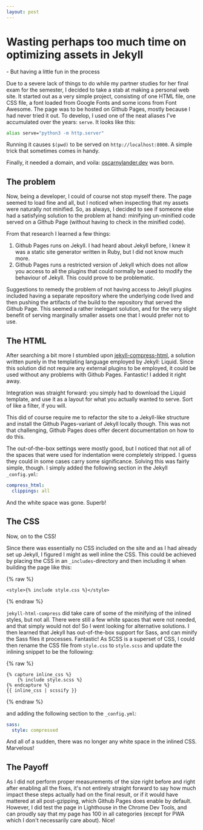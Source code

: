 ```yaml
---
layout: post
---
```

# Wasting perhaps too much time on optimizing assets in Jekyll

\- But having a little fun in the process

Due to a severe lack of things to do while my partner studies for her final exam for the semester,
I decided to take a stab at making a personal web site. It started out as a very simple project,
consisting of one HTML file, one CSS file, a font loaded from Google Fonts and some icons from
Font Awesome. The page was to be hosted on Github Pages, mostly because I had never tried it out.
To develop, I used one of the neat aliases I've accumulated over the years: `serve`.
It looks like this:

```bash
alias serve="python3 -m http.server"
```

Running it causes `$(pwd)` to be served on `http://localhost:8000`. A simple trick that sometimes
comes in handy.

Finally, it needed a domain, and voila: [oscarnylander.dev](https://www.oscarnylander.dev) was born.

## The problem

Now, being a developer, I could of course not stop myself there. The page seemed to load fine and
all, but I noticed when inspecting that my assets were naturally not minified. So, as always, I
decided to see if someone else had a satisfying solution to the problem at hand: minifying un-minified
code served on a Github Page (without having to check in the minified code).

From that research I learned a few things:

1. Github Pages runs on Jekyll. I had heard about Jekyll before, I knew it was a static site generator
   written in Ruby, but I did not know much more.
2. Github Pages runs a restricted version of Jekyll which does not allow you access to all the plugins
   that could normally be used to modify the behaviour of Jekyll. This could prove to be problematic.

Suggestions to remedy the problem of not having access to Jekyll plugins included having a separate
repository where the underlying code lived and then pushing the artifacts of the build to the
repository that served the Github Page. This seemed a rather inelegant solution, and for the very
slight benefit of serving marginally smaller assets one that I would prefer not to use.

## The HTML

After searching a bit more I stumbled upon
[jekyll-compress-html](https://github.com/penibelst/jekyll-compress-html), a solution written purely
in the templating language employed by Jekyll: Liquid. Since this solution did not require any
external plugins to be employed, it could be used without any problems with Github Pages.
Fantastic! I added it right away.

Integration was straight forward: you simply had to download the
Liquid template, and use it as a layout for what you actually wanted to serve. Sort of like a filter,
if you will.

This did of course require me to refactor the site to a Jekyll-like structure and install
the Github Pages-variant of Jekyll locally though. This was not that challenging, Github Pages does
offer decent documentation on how to do this.

The out-of-the-box settings were mostly good, but I noticed that not all of the spaces
that were used for indentation were completely stripped. I guess they could in some cases carry some
significance. Solving this was fairly simple, though. I simply added the following section in the
Jekyll `_config.yml`:

```yaml
compress_html:
  clippings: all
```

And the white space was gone. Superb!

## The CSS

Now, on to the CSS!

Since there was essentially no CSS included on the site and as I had already set up Jekyll, I
figured I might as well inline the CSS. This could be achieved by placing the CSS in an
`_includes`-directory and then including it when building the page like this:

{% raw %}

```liquid
<style>{% include style.css %}</style>
```

{% endraw %}

`jekyll-html-compress` did take care of some of the minifying of the inlined styles,
but not all. There were still a few white spaces that were not needed,
and that simply would not do! So I went looking for alternative solutions. I then learned
that Jekyll has out-of-the-box support for Sass, and can minify the Sass files it
processes. Fantastic! As SCSS is a superset of CSS, I could then rename the CSS file from
`style.css` to `style.scss` and update the inlining snippet to be the following:

{% raw %}

```liquid
{% capture inline_css %}
    {% include style.scss %}
{% endcapture %}
{{ inline_css | scssify }}
```

{% endraw %}

and adding the following section to the `_config.yml`:

```yaml
sass:
  style: compressed
```

And all of a sudden, there was no longer any white space in the inlined CSS. Marvelous!

## The Payoff

As I did not perform proper measurements of the size right before and right after
enabling all the fixes, it's not entirely straight forward to say how much impact
these steps actually had on the final result, or if it would have mattered at all
post-gzipping, which Github Pages does enable by default. However, I did test the
page in Lighthouse in the Chrome Dev Tools, and can proudly say that my page has
100 in all categories (except for PWA which I don't necessarily care about). Nice!
